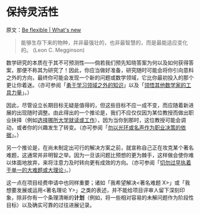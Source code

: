 # 保持灵活性

原文：[Be flexible | What's new](https://terrytao.wordpress.com/career-advice/be-flexible/)

> 能够生存下来的物种，并非最强壮的，也非最智慧的，而是最能适应变化的。 (Leon C. Megginson)

数学研究的本质在于其不可预测性——倘若我们预先知晓答案为何以及如何获得答案，那便不称其为研究了！因此，你应当做好准备，研究随时可能会将你引向意料之外的方向，最终你可能会发现一个新的问题或数学领域，它比你最初投入的那个更让你着迷。（亦可参阅「[勇于学习领域之外的知识](https://terrytao.wordpress.com/career-advice/don’t-be-afraid-to-learn-things-outside-your-field/)」以及「[领悟其他数学家的工具力量](https://terrytao.wordpress.com/career-advice/learn-the-power-of-other-mathematicians-tools/)」。）

因此，尽管设立长期目标无疑是值得的，但这些目标不应一成不变，而应随着新进展的出现随时调整。由此得出的一个推论是，我们不应仅仅因为某位教授而做出职业抉择（例如[选择哪所大学就读或工作](https://terrytao.wordpress.com/career-advice/which-universities-should-one-apply-to/)），因为当你到那时，这位教授可能会调动，或者你的兴趣发生了转变。（亦可参阅「[勿以光环或名声作为职业决策的依据](https://terrytao.wordpress.com/career-advice/don’t-base-career-decisions-on-glamour-or-fame/)」。）

另一个推论是，在尚未制定出可行的解决方案之前，就宣称自己正在攻克某个著名难题，这通常并非明智之举。因为一旦该问题比预想的更为棘手，这样做会使你难以体面地放弃，来将注意力及时转向更有成效的方向。（亦可参阅「[切勿过早执着于单一的大难题或大理论](https://terrytao.wordpress.com/career-advice/dont-prematurely-obsess-on-a-single-big-problem-or-big-theory/)」。）

这一点在项目经费申请中也同样重要；诸如「我希望解决<著名难题 X>」或「我想要发展或运用<著名理论 Y>」之类的表述，并不能给项目评审人留下深刻印象，除非你有一个条理清晰的**计划**（例如，将一些相对容易的未解问题作为阶段性目标）以及确实可靠的过往进展记录。